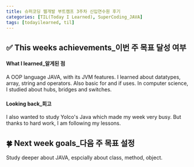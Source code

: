 ```yaml
---
title: 슈퍼코딩 웹개발 부트캠프 3주차 신입연수원 후기
categories: [TIL(Today I Learned), SuperCoding_JAVA]
tags: [todayilearned, til]
---
```


## ✅ This weeks achievements\_이번 주 목표 달성 여부

#### **What I learned\_알게된 점**

A OOP language JAVA, with its JVM features.
I learned about datatypes, array, string and operators.
Also basic for and if uses.
In computer science, I studied about hubs, bridges and switches.

#### **Looking back\_회고**

I also wanted to study Yolco's Java which made my week very busy.
But thanks to hard work, I am following my lessons.

## 🍀 Next week goals\_다음 주 목표 설정

Study deeper about JAVA, espcially about class, method, object.
